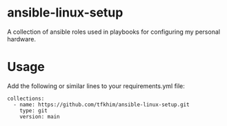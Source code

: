 # ansible-linux-setup

A collection of ansible roles used in playbooks for configuring my
personal hardware.

# Usage

Add the following or similar lines to your requirements.yml file:

    collections:
      - name: https://github.com/tfkhim/ansible-linux-setup.git
        type: git
        version: main
